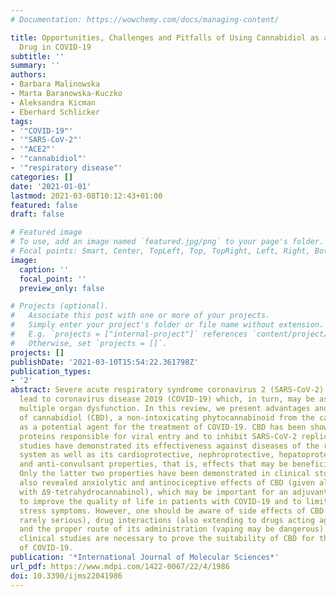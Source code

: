 ```yaml
---
# Documentation: https://wowchemy.com/docs/managing-content/

title: Opportunities, Challenges and Pitfalls of Using Cannabidiol as an Adjuvant
  Drug in COVID-19
subtitle: ''
summary: ''
authors:
- Barbara Malinowska
- Marta Baranowska-Kuczko
- Aleksandra Kicman
- Eberhard Schlicker
tags:
- '"COVID-19"'
- '"SARS-CoV-2"'
- '"ACE2"'
- '"cannabidiol"'
- '"respiratory disease"'
categories: []
date: '2021-01-01'
lastmod: 2021-03-08T10:12:43+01:00
featured: false
draft: false

# Featured image
# To use, add an image named `featured.jpg/png` to your page's folder.
# Focal points: Smart, Center, TopLeft, Top, TopRight, Left, Right, BottomLeft, Bottom, BottomRight.
image:
  caption: ''
  focal_point: ''
  preview_only: false

# Projects (optional).
#   Associate this post with one or more of your projects.
#   Simply enter your project's folder or file name without extension.
#   E.g. `projects = ["internal-project"]` references `content/project/deep-learning/index.md`.
#   Otherwise, set `projects = []`.
projects: []
publishDate: '2021-03-10T15:54:22.361798Z'
publication_types:
- '2'
abstract: Severe acute respiratory syndrome coronavirus 2 (SARS-CoV-2) infection may
  lead to coronavirus disease 2019 (COVID-19) which, in turn, may be associated with
  multiple organ dysfunction. In this review, we present advantages and disadvantages
  of cannabidiol (CBD), a non-intoxicating phytocannabinoid from the cannabis plant,
  as a potential agent for the treatment of COVID-19. CBD has been shown to downregulate
  proteins responsible for viral entry and to inhibit SARS-CoV-2 replication. Preclinical
  studies have demonstrated its effectiveness against diseases of the respiratory
  system as well as its cardioprotective, nephroprotective, hepatoprotective, neuroprotective
  and anti-convulsant properties, that is, effects that may be beneficial for COVID-19.
  Only the latter two properties have been demonstrated in clinical studies, which
  also revealed anxiolytic and antinociceptive effects of CBD (given alone or together
  with Δ9-tetrahydrocannabinol), which may be important for an adjuvant treatment
  to improve the quality of life in patients with COVID-19 and to limit post-traumatic
  stress symptoms. However, one should be aware of side effects of CBD (which are
  rarely serious), drug interactions (also extending to drugs acting against COVID-19)
  and the proper route of its administration (vaping may be dangerous). Clearly, further
  clinical studies are necessary to prove the suitability of CBD for the treatment
  of COVID-19.
publication: '*International Journal of Molecular Sciences*'
url_pdf: https://www.mdpi.com/1422-0067/22/4/1986
doi: 10.3390/ijms22041986
---
```

